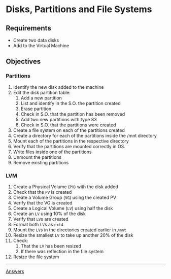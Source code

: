 # Disks, Partitions and File Systems

## Requirements

* Create two data disks
* Add to the Virtual Machine

## Objectives

### Partitions

1. Identify the new disk added to the machine
2. Edit the disk partition table:
    1. Add a new partition
    2. List and identify in the S.O. the partition created
    3. Erase partition
    4. Check in S.O. that the partition has been removed
    5. Add two new partitions with type 83
    6. Check in S.O. that the partitions were created
3. Create a file system on each of the partitions created
4. Create a directory for each of the partitions inside the /mnt directory
5. Mount each of the partitions in the respective directory
6. Verify that the partitions are mounted correctly in OS.
7. Write files inside one of the partitions
8. Unmount the partitions
9. Remove existing partitions

### LVM

1. Create a Physical Volume (```PV```) with the disk added
2. Check that the ```PV``` is created
3. Create a Volume Group (```VG```) using the created PV
4. Verify that the VG is created
5. Create a Logical Volume (```LV```) using half the disk
6. Create an ```LV``` using 10% of the disk
7. Verify that ```LV```s are created
8. Format both ```LV```s as ```ext4```
9. Mount the ```LV```s in the directories created earlier in ```/mnt```
10. Resize the smallest ```LV``` to take up another 20% of the disk
11. Check:
    1. That the ```LV``` has been resized
    2. If there was reflection in the file system
12. Resize the file system

------------
[Answers](https://github.com/ricmmartins/fasthack-linux-answers/blob/main/challenges/lab01-disks.md)
